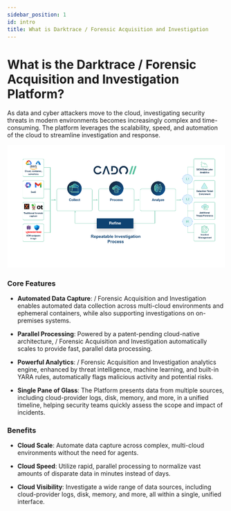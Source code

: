 ```yaml
---
sidebar_position: 1
id: intro
title: What is Darktrace / Forensic Acquisition and Investigation
---
```



# What is the Darktrace / Forensic Acquisition and Investigation Platform?

As data and cyber attackers move to the cloud, investigating security threats in modern environments becomes increasingly complex and time-consuming. The platform leverages the scalability, speed, and automation of the cloud to streamline investigation and response.

<p align="center">
    <img src="/img/cado-overall.png" alt="Cado Platform" />
</p>

### Core Features

- **Automated Data Capture**: / Forensic Acquisition and Investigation enables automated data collection across multi-cloud environments and ephemeral containers, while also supporting investigations on on-premises systems.
  
- **Parallel Processing**: Powered by a patent-pending cloud-native architecture, / Forensic Acquisition and Investigation automatically scales to provide fast, parallel data processing.
  
- **Powerful Analytics**: / Forensic Acquisition and Investigation analytics engine, enhanced by threat intelligence, machine learning, and built-in YARA rules, automatically flags malicious activity and potential risks.
  
- **Single Pane of Glass**: The Platform presents data from multiple sources, including cloud-provider logs, disk, memory, and more, in a unified timeline, helping security teams quickly assess the scope and impact of incidents.

### Benefits

- **Cloud Scale**: Automate data capture across complex, multi-cloud environments without the need for agents.
  
- **Cloud Speed**: Utilize rapid, parallel processing to normalize vast amounts of disparate data in minutes instead of days.
  
- **Cloud Visibility**: Investigate a wide range of data sources, including cloud-provider logs, disk, memory, and more, all within a single, unified interface.
